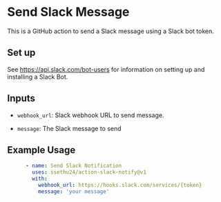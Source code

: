 # Send Slack Message

This is a GitHub action to send a Slack message using a Slack bot token.

## Set up

See https://api.slack.com/bot-users for information on setting up and installing a Slack Bot.

## Inputs

- `webhook_url`: Slack webhook URL to send message.

- `message`: The Slack message to send


## Example Usage


```yaml
      - name: Send Slack Notification
        uses: ssethu24/action-slack-notify@v1
        with:
          webhook_url: https://hooks.slack.com/services/{token}
          message: 'your message' 
```